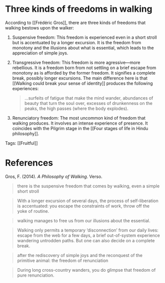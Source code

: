 # Three kinds of freedoms in walking

According to [[Frédéric Gros]], there are three kinds of freedoms that walking bestows upon the walker:

1. Suspensive freedom: This freedom is experienced even in a short stroll but is accentuated by a longer excursion. It is the freedom from monotony and the illusions about what is essential, which leads to the appreciation of simple joys.
2. Transgressive freedom: This freedom is more agressive—more rebellious. It is a freedom born from not settling on a brief escape from monotony as is afforded by the former freedom. It signifies a complete break, possibly longer excursions. The main difference here is that [[Walking could break your sense of identity]] produces the following experiences:

   > …surfeits of fatigue that make the mind wander, abundances of beauty that turn the soul over, excesses of drunkenness on the peaks, the high passes (where the body explodes).

1. Renunciatory freedom: The most uncommon kind of freedom that walking produces. It involves an intense experience of presence. It coincides with the Pilgrim stage in the [[Four stages of life in Hindu philosophy]].

Tags: [[Fruitful]]

# References

Gros, F. (2014). *A Philosophy of Walking*. Verso.

> there is the suspensive freedom that comes by walking, even a simple short stroll

> With a longer excursion of several days, the process of self-liberation is accentuated: you escape the constraints of work, throw off the yoke of routine.

> walking manages to free us from our illusions about the essential.

> Walking only permits a temporary ‘disconnection’ from our daily lives: escape from the web for a few days, a brief out-of-system experience wandering untrodden paths. But one can also decide on a complete break.

> after the rediscovery of simple joys and the reconquest of the primitive animal: the freedom of renunciation

> During long cross-country wanders, you do glimpse that freedom of pure renunciation.

